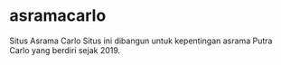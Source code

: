 # asramacarlo
Situs Asrama Carlo
Situs ini dibangun untuk kepentingan asrama Putra Carlo yang berdiri sejak 2019.

<!---
Pradana996/Pradana996 is a ✨ special ✨ repository because its `README.md` (this file) appears on your GitHub profile.
You can click the Preview link to take a look at your changes.
--->
